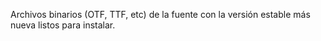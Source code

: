 Archivos binarios (OTF, TTF, etc) de la fuente con la versión estable más nueva listos para instalar.